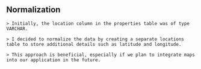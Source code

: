 ## Normalization

    > Initially, the location column in the properties table was of type VARCHAR.

    > I decided to normalize the data by creating a separate locations table to store additional details such as latitude and longitude.

    > This approach is beneficial, especially if we plan to integrate maps into our application in the future.
